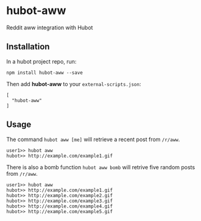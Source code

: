 # hubot-aww

Reddit aww integration with Hubot

## Installation

In a hubot project repo, run:

```
npm install hubot-aww --save
```

Then add **hubot-aww** to your `external-scripts.json`:

```
[
  "hubot-aww"
]
```

## Usage

The command `hubot aww [me]` will retrieve a recent post from `/r/aww`.

```
user1>> hubot aww
hubot>> http://example.com/example1.gif
```

There is also a bomb function `hubot aww bomb` will retrive five random
posts from `/r/aww`.

```
user1>> hubot aww
hubot>> http://example.com/example1.gif
hubot>> http://example.com/example2.gif
hubot>> http://example.com/example3.gif
hubot>> http://example.com/example4.gif
hubot>> http://example.com/example5.gif
```


